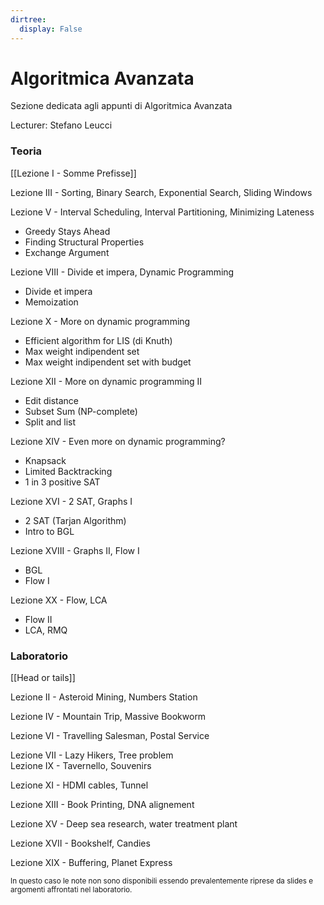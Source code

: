 ```yaml
---
dirtree:
  display: False
---
```


# Algoritmica Avanzata

Sezione dedicata agli appunti di Algoritmica Avanzata

Lecturer: Stefano Leucci

### Teoria

[[Lezione I - Somme Prefisse]]

Lezione III - Sorting, Binary Search, Exponential Search, Sliding Windows

Lezione V - Interval Scheduling, Interval Partitioning, Minimizing Lateness
- Greedy Stays Ahead
- Finding Structural Properties
- Exchange Argument 

Lezione VIII - Divide et impera, Dynamic Programming
- Divide et impera
- Memoization

Lezione X - More on dynamic programming
- Efficient algorithm for LIS (di Knuth)
- Max weight indipendent set
- Max weight indipendent set with budget

Lezione XII - More on dynamic programming II
- Edit distance
- Subset Sum (NP-complete)
- Split and list

Lezione XIV - Even more on dynamic programming?
- Knapsack
- Limited Backtracking
- 1 in 3 positive SAT

Lezione XVI - 2 SAT, Graphs I
- 2 SAT (Tarjan Algorithm)
- Intro to BGL

Lezione XVIII - Graphs II, Flow I
- BGL
- Flow I

Lezione XX - Flow, LCA
- Flow II
- LCA, RMQ


### Laboratorio

[[Head or tails]]

Lezione II - Asteroid Mining, Numbers Station

Lezione IV - Mountain Trip, Massive Bookworm 

Lezione VI - Travelling Salesman, Postal Service              

Lezione VII - Lazy Hikers, Tree problem                                                                                                  
Lezione IX - Tavernello, Souvenirs

Lezione XI - HDMI cables, Tunnel

Lezione XIII - Book Printing, DNA alignement

Lezione XV - Deep sea research, water treatment plant

Lezione XVII - Bookshelf, Candies

Lezione XIX - Buffering, Planet Express

<small> In questo caso le note non sono disponibili essendo prevalentemente riprese da slides e argomenti affrontati nel laboratorio.</small>

